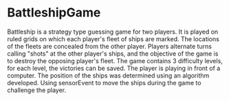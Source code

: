 # BattleshipGame
Battleship is a strategy type guessing game for two players.
It is played on ruled grids on which each player's fleet of ships are marked. 
The locations of the fleets are concealed from the other player. 
Players alternate turns calling "shots" at the other player's ships,
and the objective of the game is to destroy the opposing player's fleet.
The game contains 3 difficulty levels, for each level, the victories can be saved.
The player is playing in front of a computer.
The position of the ships was determined using an algorithm developed.
Using sensorEvent to move the ships during the game to challenge the player.
